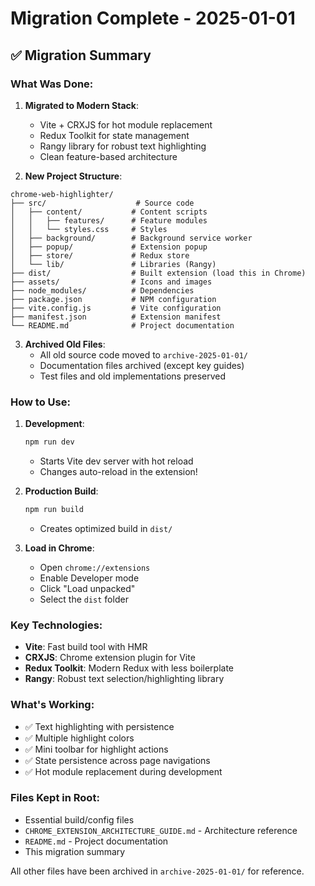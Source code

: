 # Migration Complete - 2025-01-01

## ✅ Migration Summary

### What Was Done:
1. **Migrated to Modern Stack**:
   - Vite + CRXJS for hot module replacement
   - Redux Toolkit for state management
   - Rangy library for robust text highlighting
   - Clean feature-based architecture

2. **New Project Structure**:
```
chrome-web-highlighter/
├── src/                    # Source code
│   ├── content/           # Content scripts
│   │   ├── features/      # Feature modules
│   │   └── styles.css     # Styles
│   ├── background/        # Background service worker
│   ├── popup/             # Extension popup
│   ├── store/             # Redux store
│   └── lib/               # Libraries (Rangy)
├── dist/                  # Built extension (load this in Chrome)
├── assets/                # Icons and images
├── node_modules/          # Dependencies
├── package.json           # NPM configuration
├── vite.config.js         # Vite configuration
├── manifest.json          # Extension manifest
└── README.md              # Project documentation
```

3. **Archived Old Files**:
   - All old source code moved to `archive-2025-01-01/`
   - Documentation files archived (except key guides)
   - Test files and old implementations preserved

### How to Use:

1. **Development**:
   ```bash
   npm run dev
   ```
   - Starts Vite dev server with hot reload
   - Changes auto-reload in the extension!

2. **Production Build**:
   ```bash
   npm run build
   ```
   - Creates optimized build in `dist/`

3. **Load in Chrome**:
   - Open `chrome://extensions`
   - Enable Developer mode
   - Click "Load unpacked"
   - Select the `dist` folder

### Key Technologies:
- **Vite**: Fast build tool with HMR
- **CRXJS**: Chrome extension plugin for Vite
- **Redux Toolkit**: Modern Redux with less boilerplate
- **Rangy**: Robust text selection/highlighting library

### What's Working:
- ✅ Text highlighting with persistence
- ✅ Multiple highlight colors
- ✅ Mini toolbar for highlight actions
- ✅ State persistence across page navigations
- ✅ Hot module replacement during development

### Files Kept in Root:
- Essential build/config files
- `CHROME_EXTENSION_ARCHITECTURE_GUIDE.md` - Architecture reference
- `README.md` - Project documentation
- This migration summary

All other files have been archived in `archive-2025-01-01/` for reference.